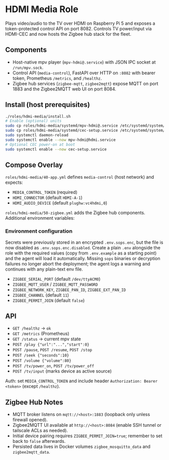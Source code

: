 # HDMI Media Role

Plays video/audio to the TV over HDMI on Raspberry Pi 5 and exposes a token-protected control API on port 8082. Controls TV power/input via HDMI-CEC and now hosts the Zigbee hub stack for the fleet.

## Components

- Host-native mpv player (`mpv-hdmi@.service`) with JSON IPC socket at `/run/mpv.sock`.
- Control API (`media-control`), FastAPI over HTTP on `:8082` with bearer token, Prometheus `/metrics`, and `/healthz`.
- Zigbee hub services (`zigbee-mqtt`, `zigbee2mqtt`) expose MQTT on port 1883 and the Zigbee2MQTT web UI on port 8084.

## Install (host prerequisites)

```bash
./roles/hdmi-media/install.sh
# Enable (optional) units
sudo cp roles/hdmi-media/systemd/mpv-hdmi@.service /etc/systemd/system/
sudo cp roles/hdmi-media/systemd/cec-setup.service /etc/systemd/system/
sudo systemctl daemon-reload
sudo systemctl enable --now mpv-hdmi@hdmi.service
# Optional CEC power-on at boot
sudo systemctl enable --now cec-setup.service
```

## Compose Overlay

`roles/hdmi-media/40-app.yml` defines `media-control` (host network) and expects:

- `MEDIA_CONTROL_TOKEN` (required)
- `HDMI_CONNECTOR` (default `HDMI-A-1`)
- `HDMI_AUDIO_DEVICE` (default `plughw:vc4hdmi,0`)

`roles/hdmi-media/50-zigbee.yml` adds the Zigbee hub components. Additional environment variables:

### Environment configuration

Secrets were previously stored in an encrypted `.env.sops.enc`, but the file is now disabled as `.env.sops.enc.disabled`. Create a plain `.env` alongside the role with the required values (copy from `.env.example` as a starting point) and the agent will load it automatically. Missing `sops` binaries or decryption failures no longer abort the deployment; the agent logs a warning and continues with any plain-text env file.

- `ZIGBEE_SERIAL_PORT` (default `/dev/ttyACM0`)
- `ZIGBEE_MQTT_USER` / `ZIGBEE_MQTT_PASSWORD`
- `ZIGBEE_NETWORK_KEY`, `ZIGBEE_PAN_ID`, `ZIGBEE_EXT_PAN_ID`
- `ZIGBEE_CHANNEL` (default `11`)
- `ZIGBEE_PERMIT_JOIN` (default `false`)

## API

- `GET /healthz` -> `ok`
- `GET /metrics` (Prometheus)
- `GET /status` -> current mpv state
- `POST /play {"url":"...","start":0}`
- `POST /pause`, `POST /resume`, `POST /stop`
- `POST /seek {"seconds":10}`
- `POST /volume {"volume":80}`
- `POST /tv/power_on`, `POST /tv/power_off`
- `POST /tv/input` (marks device as active source)

Auth: set `MEDIA_CONTROL_TOKEN` and include header `Authorization: Bearer <token>` (except `/healthz`).

## Zigbee Hub Notes

- MQTT broker listens on `mqtt://<host>:1883` (loopback only unless firewall opened).
- Zigbee2MQTT UI available at `http://<host>:8084` (enable SSH tunnel or tailscale ACLs as needed).
- Initial device pairing requires `ZIGBEE_PERMIT_JOIN=true`; remember to set back to `false` afterwards.
- Persisted data lives in Docker volumes `zigbee_mosquitto_data` and `zigbee2mqtt_data`.
